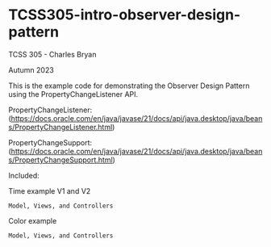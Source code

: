 # TCSS305-intro-observer-design-pattern

TCSS 305 - Charles Bryan

Autumn 2023

This is the example code for demonstrating the Observer Design Pattern using the PropertyChangeListener API.

PropertyChangeListener: (https://docs.oracle.com/en/java/javase/21/docs/api/java.desktop/java/beans/PropertyChangeListener.html)

PropertyChangeSupport: (https://docs.oracle.com/en/java/javase/21/docs/api/java.desktop/java/beans/PropertyChangeSupport.html)

Included:

Time example V1 and V2

    Model, Views, and Controllers

Color example

    Model, Views, and Controllers    

